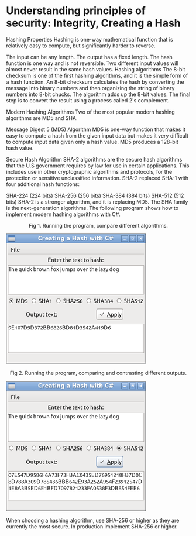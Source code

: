 # Understanding principles of security: Integrity, Creating a Hash

Hashing Properties
Hashing is one-way mathematical function that is relatively easy to compute, but significantly harder to reverse.

The input can be any length.
The output has a fixed length.
The hash function is one way and is not reversible.
Two different input values will almost never result in the same hash values.
Hashing algorithms
The 8-bit checksum is one of the first hashing algorithms, and it is the simple form of a hash function. An 8-bit checksum calculates the hash by converting the message into binary numbers and then organizing the string of binary numbers into 8-bit chucks. The algorithm adds up the 8-bit values. The final step is to convert the result using a process called 2's complement.

Modern Hashing Algorithms
Two of the most popular modern hashing algorithms are MD5 and SHA.

Message Digest 5 (MD5) Algorithm
MD5 is one-way function that makes it easy to compute a hash from the given input data but makes it very difficult to compute input data given only a hash value. MD5 produces a 128-bit hash value.

Secure Hash Algorithm
SHA-2 algorithms are the secure hash algorithms that the U.S government requires by law for use in certain applications. This includes use in other cryptographic algorithms and protocols, for the protection or sensitive unclassified information. SHA-2 replaced SHA-1 with four additional hash functions:

SHA-224 (224 bits)
SHA-256 (256 bits)
SHA-384 (384 bits)
SHA-512 (512 bits)
SHA-2 is a stronger algorithm, and it is replacing MD5. The SHA family is the next-generation algorithms. The following program shows how to implement modern hashing algorithms with C#.
<p align="center">Fig 1. Running the program, compare different algorithms.</p>
<div><img src="images/fig1.png"></div>
<p align="center">Fig 2. Running the program, comparing and contrasting different outputs.</p>
<div><img src="images/fig2.png"></div>


When choosing a hashing algorithm, use SHA-256 or higher as they are currently the most secure. In production implement SHA-256 or higher.
